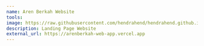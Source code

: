 ```yaml
---
name: Aren Berkah Website
tools: 
image: https://raw.githubusercontent.com/hendrahend/hendrahend.github.io/be1d83fb754f87944716ee73bec7ff443fe1f8b2/images/Screenshot_18-1-2025_193410_arenberkah-web-app.vercel.app.jpeg
description: Landing Page Website
external_url: https://arenberkah-web-app.vercel.app
---
```

